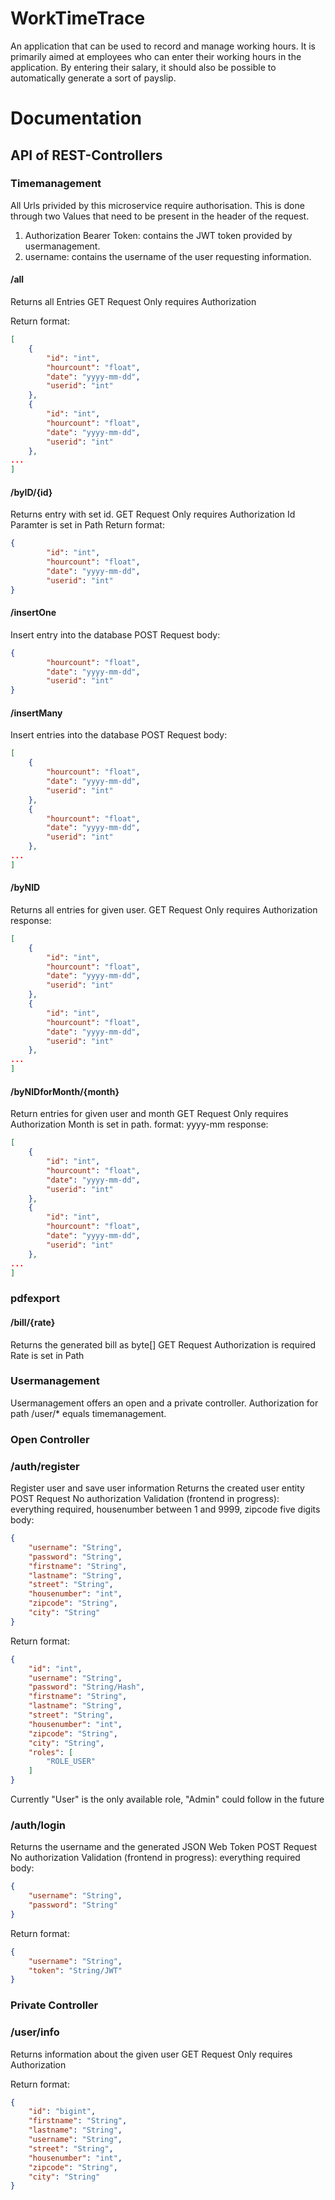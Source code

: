 # WorkTimeTrace
An application that can be used to record and manage working hours. It is primarily aimed at employees who can enter their working hours in the application. By entering their salary, it should also be possible to automatically generate a sort of payslip.


# Documentation
## API of REST-Controllers

### Timemanagement
All Urls privided by this microservice require authorisation.
This is done through two Values that need to be present in the header of the request.
1. Authorization Bearer Token: contains the JWT token provided by usermanagement.
2. username: contains the username of the user requesting information.

#### /all
Returns all Entries
GET Request
Only requires Authorization 

Return format:
```json
[
    {
        "id": "int",
        "hourcount": "float",
        "date": "yyyy-mm-dd",
        "userid": "int"
    },
    {
        "id": "int",
        "hourcount": "float",
        "date": "yyyy-mm-dd",
        "userid": "int"
    },
...
]
```

#### /byID/{id}
Returns entry with set id.
GET Request
Only requires Authorization 
Id Paramter is set in Path
Return format:
```json
{
        "id": "int",
        "hourcount": "float",
        "date": "yyyy-mm-dd",
        "userid": "int"
}
```

#### /insertOne
Insert entry into the database
POST Request
body:
```json
{
        "hourcount": "float",
        "date": "yyyy-mm-dd",
        "userid": "int"
}
```

#### /insertMany
Insert entries into the database
POST Request
body:
```json
[
    {
        "hourcount": "float",
        "date": "yyyy-mm-dd",
        "userid": "int"
    },
    {
        "hourcount": "float",
        "date": "yyyy-mm-dd",
        "userid": "int"
    },
...
]
```

#### /byNID
Returns all entries for given user.
GET Request
Only requires Authorization 
response:
```json
[
    {
        "id": "int",
        "hourcount": "float",
        "date": "yyyy-mm-dd",
        "userid": "int"
    },
    {
        "id": "int",
        "hourcount": "float",
        "date": "yyyy-mm-dd",
        "userid": "int"
    },
...
]
```

#### /byNIDforMonth/{month}
Return entries for given user and month
GET Request
Only requires Authorization 
Month is set in path. format: yyyy-mm
response:
```json
[
    {
        "id": "int",
        "hourcount": "float",
        "date": "yyyy-mm-dd",
        "userid": "int"
    },
    {
        "id": "int",
        "hourcount": "float",
        "date": "yyyy-mm-dd",
        "userid": "int"
    },
...
]
```


### pdfexport
#### /bill/{rate}
Returns the generated bill as byte[]
GET Request
Authorization is required
Rate is set in Path 


### Usermanagement
Usermanagement offers an open and a private controller.
Authorization for path /user/* equals timemanagement.

### Open Controller

### /auth/register
Register user and save user information
Returns the created user entity
POST Request
No authorization
Validation (frontend in progress): everything required, housenumber between 1 and 9999, zipcode five digits
body:
```json
{
    "username": "String",
    "password": "String",
    "firstname": "String",
    "lastname": "String",
    "street": "String",
    "housenumber": "int",
    "zipcode": "String",
    "city": "String"
}
```
Return format:
```json
{
    "id": "int",
    "username": "String",
    "password": "String/Hash",
    "firstname": "String",
    "lastname": "String",
    "street": "String",
    "housenumber": "int",
    "zipcode": "String",
    "city": "String",
    "roles": [
        "ROLE_USER"
    ]
}
```
Currently "User" is the only available role, "Admin" could follow in the future

### /auth/login
Returns the username and the generated JSON Web Token
POST Request
No authorization
Validation (frontend in progress): everything required
body:
```json
{
    "username": "String",
    "password": "String"
}
```
Return format:
```json
{
    "username": "String",
    "token": "String/JWT"
}
```

### Private Controller

### /user/info
Returns information about the given user
GET Request
Only requires Authorization

Return format:
```json
{
    "id": "bigint",
    "firstname": "String",
    "lastname": "String",
    "username": "String",
    "street": "String",
    "housenumber": "int",
    "zipcode": "String",
    "city": "String"
}
```
